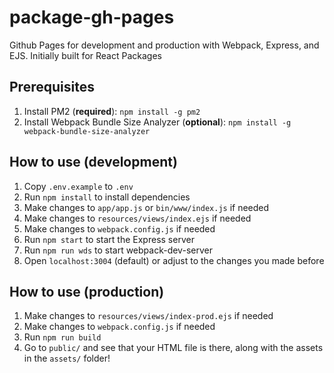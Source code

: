 # package-gh-pages
Github Pages for development and production with Webpack, Express, and EJS.
Initially built for React Packages

## Prerequisites
1. Install PM2 (**required**): `npm install -g pm2`
2. Install Webpack Bundle Size Analyzer (**optional**): `npm install -g webpack-bundle-size-analyzer`

## How to use (development)
1. Copy `.env.example` to `.env`
2. Run `npm install` to install dependencies
3. Make changes to `app/app.js` or `bin/www/index.js` if needed
4. Make changes to `resources/views/index.ejs` if needed
5. Make changes to `webpack.config.js` if needed
5. Run `npm start` to start the Express server
6. Run `npm run wds` to start webpack-dev-server
7. Open `localhost:3004` (default) or adjust to the changes you made before

## How to use (production)
1. Make changes to `resources/views/index-prod.ejs` if needed
2. Make changes to `webpack.config.js` if needed
3. Run `npm run build`
4. Go to `public/` and see that your HTML file is there, along with the assets in the `assets/` folder!
